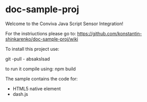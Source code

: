 # doc-sample-proj
Welcome to the Conviva Java Script Sensor Integration!

For the instriuctions please go to:
https://github.com/konstantin-shinkarenko/doc-sample-proj/wiki

To install this project use: 

git -pull - absakslsad

to run it compile using: 
npm build

The sample contains the code for: 
- HTML5 native element
- dash.js


